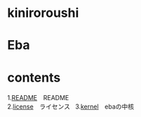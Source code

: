 kiniroroushi
====
# Eba

# contents
1.[README](/README.md)　README  
2.[license](/license)　ライセンス   
3.[kernel](/kernel)　ebaの中核  
